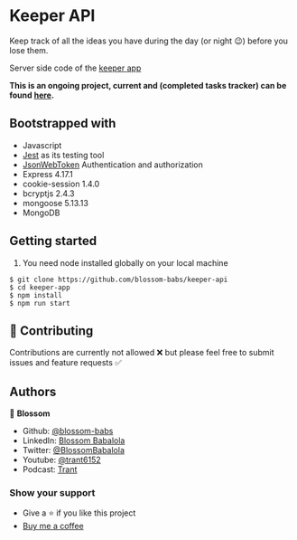 # Keeper API

Keep track of all the ideas you have during the day (or night 😉) before you lose them.

Server side code of the [keeper app](https://github.com/blossom-babs/keeper-app)

**This is an ongoing project, current and (completed tasks tracker) can be found [here](https://github.com/blossom-babs/keeper-api/blob/main/note.md).**

## Bootstrapped with

- Javascript
- [Jest](https://jestjs.io/) as its testing tool
- [JsonWebToken]() Authentication and authorization
- Express 4.17.1
- cookie-session 1.4.0
- bcryptjs 2.4.3
- mongoose 5.13.13
- MongoDB

## Getting started

1. You need node installed globally on your local machine

```
$ git clone https://github.com/blossom-babs/keeper-api
$ cd keeper-app
$ npm install
$ npm run start
```

## 🤝 Contributing

Contributions are currently not allowed ❌ but please feel free to submit issues and feature requests ✅

## Authors

🌸 **Blossom**

- Github: [@blossom-babs](https://github.com/blossom-babs/)
- LinkedIn: [Blossom Babalola](https://www.linkedin.com/in/blossom-babalola/)
- Twitter: [@BlossomBabalola](https://twitter.com/BabalolaBlossom)
- Youtube: [@trant6152](https://www.youtube.com/channel/UCWqoKQfyZTTLUd4t8yBT57g)
- Podcast: [Trant](https://anchor.fm/trant)

### Show your support

- Give a ⭐ if you like this project
- [Buy me a coffee](https://www.buymeacoffee.com/blossombabs)
